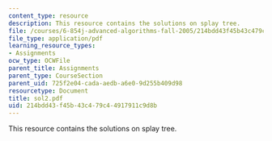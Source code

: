 ```yaml
---
content_type: resource
description: This resource contains the solutions on splay tree.
file: /courses/6-854j-advanced-algorithms-fall-2005/214bdd43f45b43c479c44917911c9d8b_sol2.pdf
file_type: application/pdf
learning_resource_types:
- Assignments
ocw_type: OCWFile
parent_title: Assignments
parent_type: CourseSection
parent_uid: 725f2e04-cada-aedb-a6e0-9d255b409d98
resourcetype: Document
title: sol2.pdf
uid: 214bdd43-f45b-43c4-79c4-4917911c9d8b
---
```

This resource contains the solutions on splay tree.

